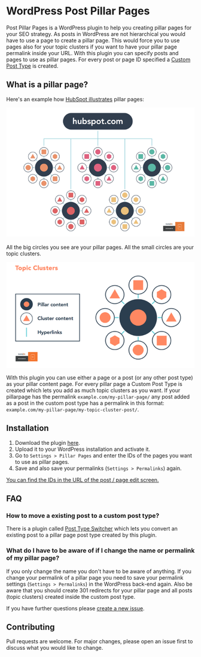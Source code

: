# WordPress Post Pillar Pages

Post Pillar Pages is a WordPress plugin to help you creating pillar pages for your SEO strategy. As posts in WordPress are not hierarchical you would have to use a page to create a pillar page. This would force you to use pages also for your topic clusters if you want to have your pillar page permalink inside your URL. With this plugin you can specify posts and pages to use as pillar pages. For every post or page ID specified a [Custom Post Type](https://codex.wordpress.org/Post_Types) is created.

## What is a pillar page?

Here's an example how [HubSpot illustrates](https://blog.hubspot.com/marketing/what-is-a-pillar-page) pillar pages:

![Structure](images/structure.webp)

All the big circles you see are your pillar pages. All the small circles are your topic clusters.

![Cluster Model](images/cluster-model.webp)

With this plugin you can use either a page or a post (or any other post type) as your pillar content page. For every pillar page a Custom Post Type is created which lets you add as much topic clusters as you want. If your pillarpage has the permalink `example.com/my-pillar-page/` any post added as a post in the custom post type has a permalink in this format: `example.com/my-pillar-page/my-topic-cluster-post/`.

## Installation

1. Download the plugin [here](https://github.com/SimonMayerhofer/wp-post-pillar-pages/releases).
2. Upload it to your WordPress installation and activate it.
3. Go to `Settings > Pillar Pages` and enter the IDs of the pages you want to use as pillar pages.
4. Save and also save your permalinks (`Settings > Permalinks`) again.

[You can find the IDs in the URL of the post / page edit screen.](https://www.google.com/search?q=find+wordpress+post+id)

## FAQ

### How to move a existing post to a custom post type?

There is a plugin called [Post Type Switcher](https://wordpress.org/plugins/post-type-switcher/) which lets you convert an existing post to a pillar page post type created by this plugin.

### What do I have to be aware of if I change the name or permalink of my pillar page?

If you only change the name you don't have to be aware of anything. If you change your permalink of a pillar page you need to save your permalink settings (`Settings > Permalinks`) in the WordPress back-end again.
Also be aware that you should create 301 redirects for your pillar page and all posts (topic clusters) created inside the custom post type.

If you have further questions please [create a new issue](https://github.com/SimonMayerhofer/wp-post-pillar-pages/issues/new).

## Contributing
Pull requests are welcome. For major changes, please open an issue first to discuss what you would like to change.
